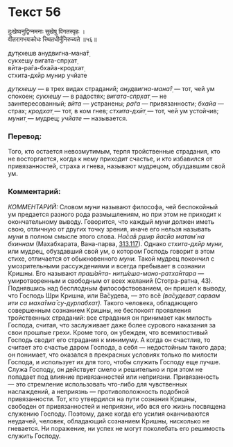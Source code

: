 # Текст 56

दुःखेष्वनुद्विग्नमनाः सुखेषु विगतस्पृहः ।  
वीतरागभयक्रोधः स्थितधीर्मुनिरुच्यते ॥५६॥

дут̣кхешв анудвигна-мана̄т̣  
сукхешу вигата-спр̣хат̣  
вӣта-ра̄га-бхайа-кродхат̣  
стхита-дхӣр мунир учйате

_дут̣кхешу_ — в трех видах страданий; _анудвигна-мана̄т̣_ — тот, чей ум спокоен; _сукхешу_ — в радостях; _вигата-спр̣хат̣_ — не заинтересованный; _вӣта_ — устранены; _ра̄га_ — привязанности; _бхайа_ — страх; _кродхат̣_ — тот, в ком гнев; _стхита-дхӣт̣_ — тот, чей ум устойчив; _мунит̣_ — мудрец; _учйате_ — называется.

### Перевод:

Того, кто остается невозмутимым, терпя тройственные страдания, кто не восторгается, когда к нему приходит счастье, и кто избавился от привязанностей, страха и гнева, называют мудрецом, обуздавшим свой ум.

### Комментарий:

_КОММЕНТАРИЙ:_ Словом _муни_ называют философа, чей беспокойный ум предается разного рода размышлениям, но при этом не приходит к окончательному выводу. Говорится, что каждый _муни_ должен иметь свою, отличную от других точку зрения, иначе его нельзя называть _муни_ в полном смысле этого слова. _На̄са̄в р̣шир йасйа матам̇ на бхиннам_ (Махабхарата, Вана-парва, [313.117](#)). Однако _стхита-дхӣр муни,_ или мудрец, обуздавший свой ум, о котором Господь говорит в этом стихе, отличается от обыкновенного _муни._ Такой мудрец покончил с умозрительными рассуждениями и всегда пребывает в сознании Кришны. Его называют _праш́а̄нта- нит̣ш́еша-мано-ратха̄нтара_ — умиротворенным и свободным от всех желаний (Стотра-ратна, 43). Поднявшись над бесплодным философствованием, он пришел к выводу, что Господь Шри Кришна, или Ва̄судева, — это всё _(ва̄судеват̣ сарвам ити са маха̄тма̄ су-дурлабхат̣)._ Такого человека, обладающего совершенным сознанием Кришны, не беспокоят проявления тройственных страданий: все страдания он принимает как милость Господа, считая, что заслуживает даже более сурового наказания за свои прошлые грехи. Кроме того, он убежден, что всемилостивый Господь сводит его страдания к минимуму. А когда он счастлив, то считает это счастье даром Господа, а себя — недостойным такого дара; он понимает, что оказался в прекрасных условиях только по милости Господа, и использует их для того, чтобы служить Господу еще лучше. Служа Господу, он действует смело и решительно и при этом не попадает под влияние привязанностей или неприязни. Привязанность — это стремление использовать что-либо для чувственных наслаждений, а неприязнь — противоположность подобной привязанности. Тот, кто утвердился на пути сознания Кришны, свободен от привязанностей и неприязни, ибо вся его жизнь посвящена служению Господу. Поэтому, даже когда его усилия оканчиваются неудачей, человек, обладающий сознанием Кришны, нисколько не гневается. Ни поражение, ни успех не могут поколебать его решимость служить Господу.
